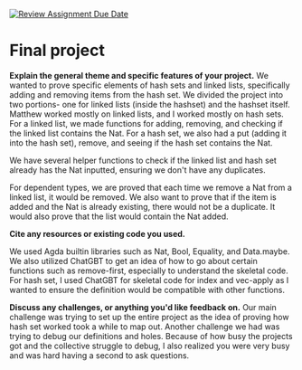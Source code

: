[![Review Assignment Due Date](https://classroom.github.com/assets/deadline-readme-button-22041afd0340ce965d47ae6ef1cefeee28c7c493a6346c4f15d667ab976d596c.svg)](https://classroom.github.com/a/dPwN1w3S)
# Final project

**Explain the general theme and specific features of your project.**
We wanted to prove specific elements of hash sets and linked lists, specifically adding and removing items from the hash set. We divided the project into two portions- one for linked lists (inside the hashset) and the hashset itself. Matthew worked mostly on linked lists, and I worked mostly on hash sets. For a linked list, we made functions for adding, removing, and checking if the linked list contains the Nat. For a hash set, we also had a put (adding it into the hash set), remove, and seeing if the hash set contains the Nat. 

We have several helper functions to check if the linked list and hash set already has the Nat inputted, ensuring we don't have any duplicates.

For dependent types, we are proved that each time we remove a Nat from a linked list, it would be removed. We also want to prove that if the item is added and the Nat is already existing, there would not be a duplicate. It would also prove that the list would contain the Nat added. 


**Cite any resources or existing code you used.**

We used Agda builtin libraries such as Nat, Bool, Equality, and Data.maybe. We also utilized ChatGBT to get an idea of how to go about certain functions such as remove-first, especially to understand the skeletal code. For hash set, I used ChatGBT for skeletal code for index and vec-apply as I wanted to ensure the definition would be compatible with other functions. 

**Discuss any challenges, or anything you'd like feedback on.**
Our main challenge was trying to set up the entire project as the idea of proving how hash set worked took a while to map out. Another challenge we had was trying to debug our definitions and holes. Because of how busy the projects got and the collective struggle to debug, I also realized you were very busy and was hard having a second to ask questions. 


